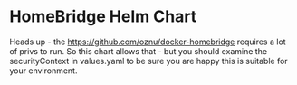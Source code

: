 # HomeBridge Helm Chart

Heads up - the https://github.com/oznu/docker-homebridge requires a lot of privs
to run. So this chart allows that - but you should examine the securityContext
in values.yaml to be sure you are happy this is suitable for your environment.
